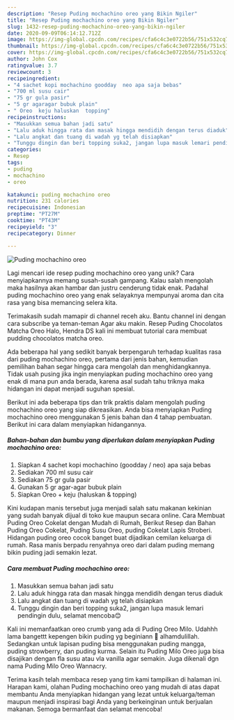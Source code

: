 ```yaml
---
description: "Resep Puding mochachino oreo yang Bikin Ngiler"
title: "Resep Puding mochachino oreo yang Bikin Ngiler"
slug: 1432-resep-puding-mochachino-oreo-yang-bikin-ngiler
date: 2020-09-09T06:14:12.712Z
image: https://img-global.cpcdn.com/recipes/cfa6c4c3e0722b56/751x532cq70/puding-mochachino-oreo-foto-resep-utama.jpg
thumbnail: https://img-global.cpcdn.com/recipes/cfa6c4c3e0722b56/751x532cq70/puding-mochachino-oreo-foto-resep-utama.jpg
cover: https://img-global.cpcdn.com/recipes/cfa6c4c3e0722b56/751x532cq70/puding-mochachino-oreo-foto-resep-utama.jpg
author: John Cox
ratingvalue: 3.7
reviewcount: 3
recipeingredient:
- "4 sachet kopi mochachino goodday  neo apa saja bebas"
- "700 ml susu cair"
- "75 gr gula pasir"
- "5 gr agaragar bubuk plain"
- " Oreo  keju haluskan  topping"
recipeinstructions:
- "Masukkan semua bahan jadi satu"
- "Lalu aduk hingga rata dan masak hingga mendidih dengan terus diaduk"
- "Lalu angkat dan tuang di wadah yg telah disiapkan"
- "Tunggu dingin dan beri topping suka2, jangan lupa masuk lemari pendingin dulu, selamat mencoba😊"
categories:
- Resep
tags:
- puding
- mochachino
- oreo

katakunci: puding mochachino oreo 
nutrition: 231 calories
recipecuisine: Indonesian
preptime: "PT27M"
cooktime: "PT43M"
recipeyield: "3"
recipecategory: Dinner

---
```



![Puding mochachino oreo](https://img-global.cpcdn.com/recipes/cfa6c4c3e0722b56/751x532cq70/puding-mochachino-oreo-foto-resep-utama.jpg)

Lagi mencari ide resep puding mochachino oreo yang unik? Cara menyiapkannya memang susah-susah gampang. Kalau salah mengolah maka hasilnya akan hambar dan justru cenderung tidak enak. Padahal puding mochachino oreo yang enak selayaknya mempunyai aroma dan cita rasa yang bisa memancing selera kita.

Terimakasih sudah mamapir di channel receh aku. Bantu channel ini dengan cara subscribe ya teman-teman Agar aku makin. Resep Puding Chocolatos Matcha Oreo Halo, Hendra DS kali ini membuat tutorial cara membuat pudding chocolatos matcha oreo.

Ada beberapa hal yang sedikit banyak berpengaruh terhadap kualitas rasa dari puding mochachino oreo, pertama dari jenis bahan, kemudian pemilihan bahan segar hingga cara mengolah dan menghidangkannya. Tidak usah pusing jika ingin menyiapkan puding mochachino oreo yang enak di mana pun anda berada, karena asal sudah tahu triknya maka hidangan ini dapat menjadi suguhan spesial.


Berikut ini ada beberapa tips dan trik praktis dalam mengolah puding mochachino oreo yang siap dikreasikan. Anda bisa menyiapkan Puding mochachino oreo menggunakan 5 jenis bahan dan 4 tahap pembuatan. Berikut ini cara dalam menyiapkan hidangannya.

<!--inarticleads1-->

##### Bahan-bahan dan bumbu yang diperlukan dalam menyiapkan Puding mochachino oreo:

1. Siapkan 4 sachet kopi mochachino (goodday / neo) apa saja bebas
1. Sediakan 700 ml susu cair
1. Sediakan 75 gr gula pasir
1. Gunakan 5 gr agar-agar bubuk plain
1. Siapkan  Oreo + keju (haluskan &amp; topping)


Kini kudapan manis tersebut juga menjadi salah satu makanan kekinian yang sudah banyak dijual di toko kue maupun secara online. Cara Membuat Puding Oreo Cokelat dengan Mudah di Rumah, Berikut Resep dan Bahan Puding Oreo Cokelat, Puding Susu Oreo, puding Cokelat Lapis Stroberi. Hidangan puding oreo cocok banget buat dijadikan cemilan keluarga di rumah. Rasa manis berpadu renyahnya oreo dari dalam puding memang bikin puding jadi semakin lezat. 

<!--inarticleads2-->

##### Cara membuat Puding mochachino oreo:

1. Masukkan semua bahan jadi satu
1. Lalu aduk hingga rata dan masak hingga mendidih dengan terus diaduk
1. Lalu angkat dan tuang di wadah yg telah disiapkan
1. Tunggu dingin dan beri topping suka2, jangan lupa masuk lemari pendingin dulu, selamat mencoba😊


Kali ini memanfaatkan oreo crumb yang ada di Puding Oreo Milo. Udahhh lama bangettt kepengen bikin puding yg beginiann 🙊 alhamdulillah. Sedangkan untuk lapisan puding bisa menggunakan puding mangga, puding strowberry, dan puding kurma. Selain itu Puding Milo Oreo juga bisa disajikan dengan fla susu atau vla vanilla agar semakin. Juga dikenali dgn nama Puding Milo Oreo Wannacry. 

Terima kasih telah membaca resep yang tim kami tampilkan di halaman ini. Harapan kami, olahan Puding mochachino oreo yang mudah di atas dapat membantu Anda menyiapkan hidangan yang lezat untuk keluarga/teman maupun menjadi inspirasi bagi Anda yang berkeinginan untuk berjualan makanan. Semoga bermanfaat dan selamat mencoba!
